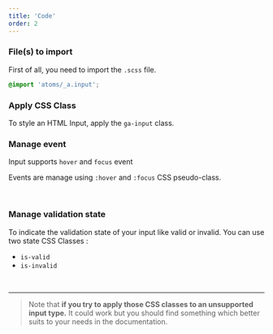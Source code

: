 ```yaml
---
title: 'Code'
order: 2
---
```


### File(s) to import

First of all, you need to import the `.scss` file.

```scss
@import 'atoms/_a.input';
```

### Apply CSS Class

To style an HTML Input, apply the `ga-input` class.

<pattern path="src/patterns/--input/input-default"></pattern>

### Manage event

<hintitem>
    Input supports <code>hover</code> and <code>focus</code> event
</hintitem>

Events are manage using `:hover` and `:focus` CSS pseudo-class.

<br/>

<pattern path="src/patterns/--input/input-default-event"></pattern>

### Manage validation state

To indicate the validation state of your input like valid or invalid. You can use two state CSS Classes :
* `is-valid`
* `is-invalid`

<pattern path="src/patterns/--input/input-state"></pattern>

<br/>

---

> Note that <strong>if you try to apply those CSS classes to an unsupported input type.</strong> It could work but you should find something which better suits to your needs in the documentation.
